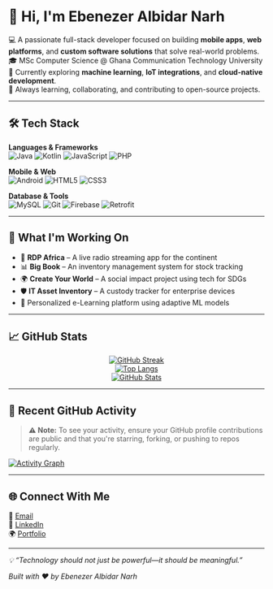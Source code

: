 # 👋 Hi, I'm Ebenezer Albidar Narh

💻 A passionate full-stack developer focused on building **mobile apps**, **web platforms**, and **custom software solutions** that solve real-world problems.  
🎓 MSc Computer Science @ Ghana Communication Technology University  
🌱 Currently exploring **machine learning**, **IoT integrations**, and **cloud-native development**.  
🚀 Always learning, collaborating, and contributing to open-source projects.

---

## 🛠 Tech Stack

**Languages & Frameworks**  
![Java](https://img.shields.io/badge/Java-ED8B00?style=for-the-badge&logo=java&logoColor=white)
![Kotlin](https://img.shields.io/badge/Kotlin-7F52FF?style=for-the-badge&logo=kotlin&logoColor=white)
![JavaScript](https://img.shields.io/badge/JavaScript-F7DF1E?style=for-the-badge&logo=javascript&logoColor=black)
![PHP](https://img.shields.io/badge/PHP-777BB4?style=for-the-badge&logo=php&logoColor=white)

**Mobile & Web**  
![Android](https://img.shields.io/badge/Android-3DDC84?style=for-the-badge&logo=android&logoColor=white)
![HTML5](https://img.shields.io/badge/HTML5-E34F26?style=for-the-badge&logo=html5&logoColor=white)
![CSS3](https://img.shields.io/badge/CSS3-1572B6?style=for-the-badge&logo=css3&logoColor=white)

**Database & Tools**  
![MySQL](https://img.shields.io/badge/MySQL-005C84?style=for-the-badge&logo=mysql&logoColor=white)
![Git](https://img.shields.io/badge/Git-F05032?style=for-the-badge&logo=git&logoColor=white)
![Firebase](https://img.shields.io/badge/Firebase-FFCA28?style=for-the-badge&logo=firebase&logoColor=black)
![Retrofit](https://img.shields.io/badge/Retrofit-2C3E50?style=for-the-badge)

---

## 📂 What I'm Working On

- 🔧 **RDP Africa** – A live radio streaming app for the continent  
- 📊 **Big Book** – An inventory management system for stock tracking  
- 🌍 **Create Your World** – A social impact project using tech for SDGs  
- 🛡 **IT Asset Inventory** – A custody tracker for enterprise devices  
- 🧠 Personalized e-Learning platform using adaptive ML models

---

## 📈 GitHub Stats

<div align="center">

[![GitHub Streak](https://streak-stats.demolab.com/?user=DeAlbidar&theme=tokyonight&hide_border=true)](https://github.com/DeAlbidar)  
[![Top Langs](https://github-readme-stats.vercel.app/api/top-langs/?username=DeAlbidar&layout=compact&theme=tokyonight&hide_border=true)](https://github.com/DeAlbidar)  
[![GitHub Stats](https://github-readme-stats.vercel.app/api?username=DeAlbidar&show_icons=true&theme=tokyonight&hide_border=true)](https://github.com/DeAlbidar)

</div>

---

## 🔄 Recent GitHub Activity

> **⚠️ Note:** To see your activity, ensure your GitHub profile contributions are public and that you're starring, forking, or pushing to repos regularly.

[![Activity Graph](https://github-readme-activity-graph.vercel.app/graph?username=DeAlbidar&theme=tokyo-night&hide_border=true)](https://github.com/Ashutosh00710/github-readme-activity-graph)

---

## 🌐 Connect With Me

📧 [Email](mailto:albidarebenezernarh@gmail.com)  
🔗 [LinkedIn](https://www.linkedin.com/in/dealbidar/)  
🌍 [Portfolio](https://dealbidar.com)

---

_💡 “Technology should not just be powerful—it should be meaningful.”_

_Built with ❤️ by Ebenezer Albidar Narh_
